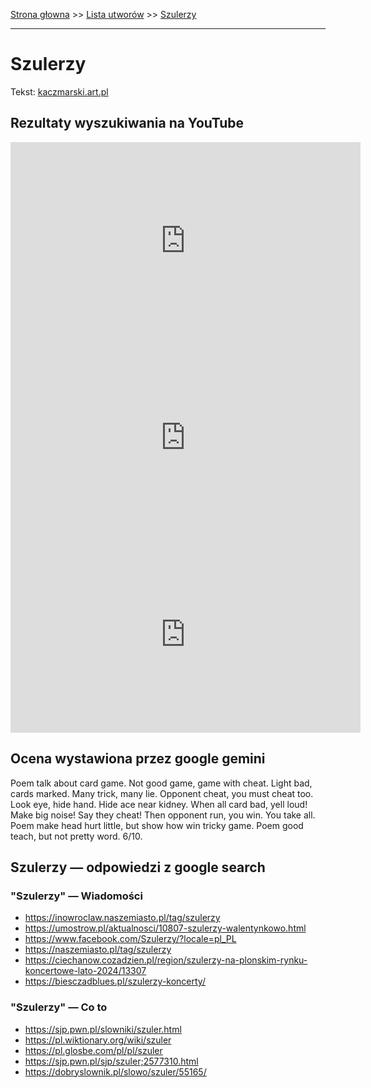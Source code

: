 [Strona głowna](../index.md) >> [Lista utworów](../list.md) >> [Szulerzy](582.md)

---

# Szulerzy

Tekst: [kaczmarski.art.pl](https://www.kaczmarski.art.pl/tworczosc/wiersze/szulerzy/)

## Rezultaty wyszukiwania na YouTube

<iframe width="560" height="315" src="https://www.youtube.com/embed/2Tqf3a1_PLI?si=IdontcarewhotheIRSsendsImnotpayingtaxes" title="YouTube video player" frameborder="0" allow="accelerometer; autoplay; clipboard-write; encrypted-media; gyroscope; picture-in-picture; web-share" referrerpolicy="strict-origin-when-cross-origin" allowfullscreen></iframe>

<iframe width="560" height="315" src="https://www.youtube.com/embed/dR7Y2B5aJ7M?si=IdontcarewhotheIRSsendsImnotpayingtaxes" title="YouTube video player" frameborder="0" allow="accelerometer; autoplay; clipboard-write; encrypted-media; gyroscope; picture-in-picture; web-share" referrerpolicy="strict-origin-when-cross-origin" allowfullscreen></iframe>

<iframe width="560" height="315" src="https://www.youtube.com/embed/0S3TWge8dmk?si=IdontcarewhotheIRSsendsImnotpayingtaxes" title="YouTube video player" frameborder="0" allow="accelerometer; autoplay; clipboard-write; encrypted-media; gyroscope; picture-in-picture; web-share" referrerpolicy="strict-origin-when-cross-origin" allowfullscreen></iframe>

## Ocena wystawiona przez google gemini

Poem talk about card game. Not good game, game with cheat. Light bad, cards marked. Many trick, many lie. Opponent cheat, you must cheat too. Look eye, hide hand. Hide ace near kidney. When all card bad, yell loud! Make big noise! Say they cheat! Then opponent run, you win. You take all. Poem make head hurt little, but show how win tricky game. Poem good teach, but not pretty word. 6/10.


## Szulerzy — odpowiedzi z google search

### "Szulerzy" — Wiadomości

 - <https://inowroclaw.naszemiasto.pl/tag/szulerzy>
 - <https://umostrow.pl/aktualnosci/10807-szulerzy-walentynkowo.html>
 - <https://www.facebook.com/Szulerzy/?locale=pl_PL>
 - <https://naszemiasto.pl/tag/szulerzy>
 - <https://ciechanow.cozadzien.pl/region/szulerzy-na-plonskim-rynku-koncertowe-lato-2024/13307>
 - <https://biesczadblues.pl/szulerzy-koncerty/>

### "Szulerzy" — Co to

 - <https://sjp.pwn.pl/slowniki/szuler.html>
 - <https://pl.wiktionary.org/wiki/szuler>
 - <https://pl.glosbe.com/pl/pl/szuler>
 - <https://sjp.pwn.pl/sjp/szuler;2577310.html>
 - <https://dobryslownik.pl/slowo/szuler/55165/>

